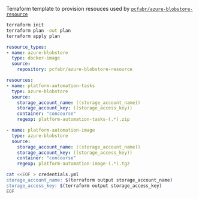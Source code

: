 Terraform template to provision resouces used by [`pcfabr/azure-blobstore-resource`](https://github.com/pivotal-cf/azure-blobstore-resource)

```sh
terraform init
terraform plan -out plan
terraform apply plan
```

```yaml
resource_types:
- name: azure-blobstore
  type: docker-image
  source:
    repository: pcfabr/azure-blobstore-resource

resources:
- name: platform-automation-tasks
  type: azure-blobstore
  source:
    storage_account_name: ((storage_account_name))
    storage_account_key: ((storage_access_key)) 
    container: "concourse"
    regexp: platform-automation-tasks-(.*).zip

- name: platform-automation-image
  type: azure-blobstore
  source:
    storage_account_name: ((storage_account_name))
    storage_account_key: ((storage_access_key)) 
    container: "concourse"
    regexp: platform-automation-image-(.*).tgz
```


```sh
cat <<EOF > credentials.yml
storage_account_name: $(terraform output storage_account_name)
storage_access_key: $(terraform output storage_access_key)
EOF
```